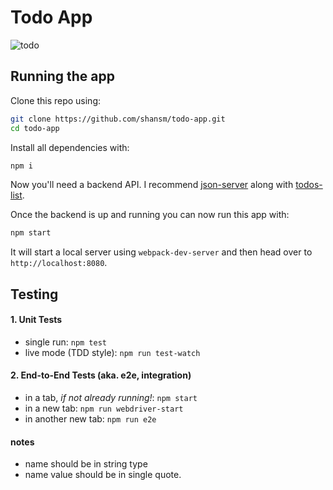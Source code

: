 # Todo App

![todo](https://cloud.githubusercontent.com/assets/5430091/17703525/a41fe46a-6397-11e6-986f-47f606714bd3.gif)

## Running the app

Clone this repo using:

```bash
git clone https://github.com/shansm/todo-app.git
cd todo-app
```

Install all dependencies with:

```bash
npm i
```

Now you'll need a backend API. I recommend [json-server](https://github.com/typicode/json-server) along with [todos-list](https://github.com/shansm/todos-list).

Once the backend is up and running you can now run this app with:

```bash
npm start
```

It will start a local server using `webpack-dev-server` and then head over to `http://localhost:8080`.

## Testing

#### 1. Unit Tests

* single run: `npm test`
* live mode (TDD style): `npm run test-watch`

#### 2. End-to-End Tests (aka. e2e, integration)

* in a tab, *if not already running!*: `npm start`
* in a new tab: `npm run webdriver-start`
* in another new tab: `npm run e2e`

#### notes
* name should be in string type
* name value should be in single quote.

